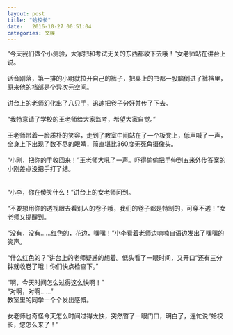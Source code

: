 ```yaml
---
layout: post
title: "蛤校长"
date:   2016-10-27 00:51:04
categories: 文膜
---
```


“今天我们做个小测验，大家把和考试无关的东西都收下去哦！”女老师站在讲台上说。<br/>
<br/>
话音刚落，第一排的小明就拉开自己的裤子，把桌上的书都一股脑倒进了裤裆里，原来他的裆部是个异次元空间。<br/>
<br/>
讲台上的老师幻化出了八只手，迅速把卷子分好并传了下去。<br/>
<br/>
“我特意请了学校的王老师给大家监考，希望大家自觉。”<br/>
<br/>
王老师带着一脸质朴的笑容，走到了教室中间站在了一个板凳上，低声喊了一声，全身上下出现了数不尽的眼睛，简直堪比360度无死角摄像头。<br/>
<br/>
“小刚，把你的手收回来！”王老师大吼了一声。吓得偷偷把手伸到五米外传答案的小刚差点没把手打了结。<br/>
<br/>
<br/>
“小李，你在傻笑什么！”讲台上的女老师问到。<br/>
<br/>
“不要想用你的透视眼去看别人的卷子哦，我们的卷子都是特制的，可穿不透！”女老师又提醒到。<br/>
<br/>
“没有，没有……红色的，花边，嘿嘿！”小李看着老师边喃喃自语边发出了嘿嘿的笑声。<br/>
<br/>
“什么红色的？”讲台上的老师疑惑的想着。低头看了一眼时间，又开口“还有三分钟就收卷了哦！你们快点检查下。”<br/>
<br/>
“啊，今天时间怎么过得这么快啊！”<br/>
“对啊，对啊……”<br/>
教室里的同学一个个发出感慨。<br/>
<br/>
女老师也奇怪今天怎么时间过得太快，突然瞥了一眼门口，明白了，连忙说“蛤校长，您怎么来了！”<br/>
